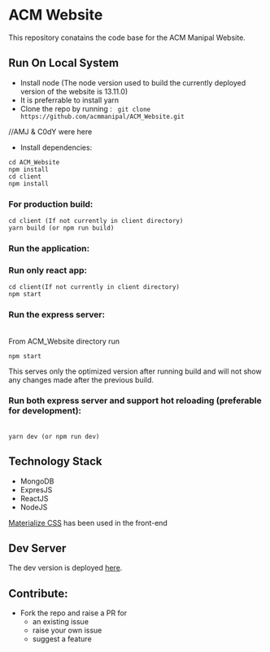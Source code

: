 # ACM Website

This repository conatains the code base for the ACM Manipal Website.

## Run On Local System
- Install node (The node version used to build the currently deployed version of the website is 13.11.0)
- It is preferrable to install yarn
- Clone the repo by running :
` git clone https://github.com/acmmanipal/ACM_Website.git`

//AMJ & C0dY were here

- Install dependencies:
```
cd ACM_Website 
npm install
cd client
npm install
```
### For production build:
```
cd client (If not currently in client directory)
yarn build (or npm run build)
```

### Run the application:

### Run only react app:
```
cd client(If not currently in client directory)
npm start
```

### Run the express server:
\
 From ACM_Website directory run

 `npm start`
 
 This serves only the optimized version after running build and will not show any changes made after the previous build. 

### Run both express server and support hot reloading (preferable for development):
\
`yarn dev (or npm run dev) `

## Technology Stack
- MongoDB
- ExpresJS
- ReactJS
- NodeJS

[Materialize CSS](https://materializecss.com/) has been used in the front-end

## Dev Server

The dev version is deployed [here](http://www.dev.manipal.hosting.acm.org/).

## Contribute:

- Fork the repo and raise a PR for 
    - an existing issue
    - raise your own issue
    - suggest a feature

